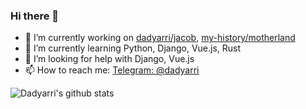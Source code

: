 ### Hi there 👋

- 🔭 I’m currently working on [dadyarri/jacob](https://github.com/dadyarri/jacob), [my-history/motherland](https://github.com/my-history/motherland)
- 🌱 I’m currently learning Python, Django, Vue.js, Rust
- 🤔 I’m looking for help with Django, Vue.js
- 📫 How to reach me: [Telegram: @dadyarri](https://t.me/dadyarri)

![Dadyarri's github stats](https://github-readme-stats.vercel.app/api?username=dadyarri&count_private=true&show_icons=true)
